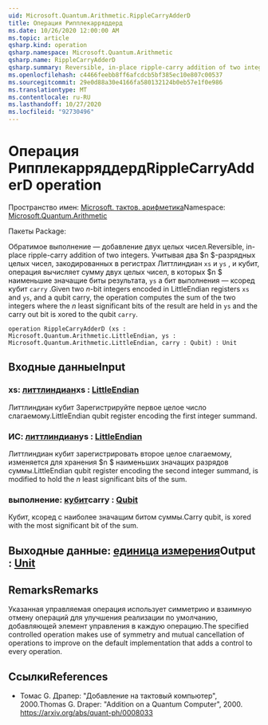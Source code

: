 ```yaml
---
uid: Microsoft.Quantum.Arithmetic.RippleCarryAdderD
title: Операция Рипплекарряддерд
ms.date: 10/26/2020 12:00:00 AM
ms.topic: article
qsharp.kind: operation
qsharp.namespace: Microsoft.Quantum.Arithmetic
qsharp.name: RippleCarryAdderD
qsharp.summary: Reversible, in-place ripple-carry addition of two integers. Given two $n$-bit integers encoded in LittleEndian registers `xs` and `ys`, and a qubit carry, the operation computes the sum of the two integers where the $n$ least significant bits of the result are held in `ys` and the carry out bit is xored to the qubit `carry`.
ms.openlocfilehash: c4466feebb8ff6afcdcb5bf385ec10e807c00537
ms.sourcegitcommit: 29e0d88a30e4166fa580132124b0eb57e1f0e986
ms.translationtype: MT
ms.contentlocale: ru-RU
ms.lasthandoff: 10/27/2020
ms.locfileid: "92730496"
---
```

# <a name="ripplecarryadderd-operation"></a><span data-ttu-id="3db3f-102">Операция Рипплекарряддерд</span><span class="sxs-lookup"><span data-stu-id="3db3f-102">RippleCarryAdderD operation</span></span>

<span data-ttu-id="3db3f-103">Пространство имен: [Microsoft. тактов. арифметика](xref:Microsoft.Quantum.Arithmetic)</span><span class="sxs-lookup"><span data-stu-id="3db3f-103">Namespace: [Microsoft.Quantum.Arithmetic](xref:Microsoft.Quantum.Arithmetic)</span></span>

<span data-ttu-id="3db3f-104">Пакеты [](https://nuget.org/packages/)</span><span class="sxs-lookup"><span data-stu-id="3db3f-104">Package: [](https://nuget.org/packages/)</span></span>


<span data-ttu-id="3db3f-105">Обратимое выполнение — добавление двух целых чисел.</span><span class="sxs-lookup"><span data-stu-id="3db3f-105">Reversible, in-place ripple-carry addition of two integers.</span></span>
<span data-ttu-id="3db3f-106">Учитывая два $n $-разрядных целых чисел, закодированных в регистрах Литтлиндиан `xs` и `ys` , и кубит, операция вычисляет сумму двух целых чисел, в которых $n $ наименьшие значащие биты результата, `ys` а бит выполнения — ксоред кубит `carry` .</span><span class="sxs-lookup"><span data-stu-id="3db3f-106">Given two $n$-bit integers encoded in LittleEndian registers `xs` and `ys`, and a qubit carry, the operation computes the sum of the two integers where the $n$ least significant bits of the result are held in `ys` and the carry out bit is xored to the qubit `carry`.</span></span>

```qsharp
operation RippleCarryAdderD (xs : Microsoft.Quantum.Arithmetic.LittleEndian, ys : Microsoft.Quantum.Arithmetic.LittleEndian, carry : Qubit) : Unit
```


## <a name="input"></a><span data-ttu-id="3db3f-107">Входные данные</span><span class="sxs-lookup"><span data-stu-id="3db3f-107">Input</span></span>

### <a name="xs--littleendian"></a><span data-ttu-id="3db3f-108">xs: [литтлиндиан](xref:Microsoft.Quantum.Arithmetic.LittleEndian)</span><span class="sxs-lookup"><span data-stu-id="3db3f-108">xs : [LittleEndian](xref:Microsoft.Quantum.Arithmetic.LittleEndian)</span></span>

<span data-ttu-id="3db3f-109">Литтлиндиан кубит Зарегистрируйте первое целое число слагаемому.</span><span class="sxs-lookup"><span data-stu-id="3db3f-109">LittleEndian qubit register encoding the first integer summand.</span></span>


### <a name="ys--littleendian"></a><span data-ttu-id="3db3f-110">ИС: [литтлиндиан](xref:Microsoft.Quantum.Arithmetic.LittleEndian)</span><span class="sxs-lookup"><span data-stu-id="3db3f-110">ys : [LittleEndian](xref:Microsoft.Quantum.Arithmetic.LittleEndian)</span></span>

<span data-ttu-id="3db3f-111">Литтлиндиан кубит зарегистрировать второе целое слагаемому, изменяется для хранения $n $ наименьших значащих разрядов суммы.</span><span class="sxs-lookup"><span data-stu-id="3db3f-111">LittleEndian qubit register encoding the second integer summand, is modified to hold the $n$ least significant bits of the sum.</span></span>


### <a name="carry--qubit"></a><span data-ttu-id="3db3f-112">выполнение: [кубит](xref:microsoft.quantum.lang-ref.qubit)</span><span class="sxs-lookup"><span data-stu-id="3db3f-112">carry : [Qubit](xref:microsoft.quantum.lang-ref.qubit)</span></span>

<span data-ttu-id="3db3f-113">Кубит, ксоред с наиболее значащим битом суммы.</span><span class="sxs-lookup"><span data-stu-id="3db3f-113">Carry qubit, is xored with the most significant bit of the sum.</span></span>



## <a name="output--unit"></a><span data-ttu-id="3db3f-114">Выходные данные: [единица измерения](xref:microsoft.quantum.lang-ref.unit)</span><span class="sxs-lookup"><span data-stu-id="3db3f-114">Output : [Unit](xref:microsoft.quantum.lang-ref.unit)</span></span>



## <a name="remarks"></a><span data-ttu-id="3db3f-115">Remarks</span><span class="sxs-lookup"><span data-stu-id="3db3f-115">Remarks</span></span>

<span data-ttu-id="3db3f-116">Указанная управляемая операция использует симметрию и взаимную отмену операций для улучшения реализации по умолчанию, добавляющей элемент управления в каждую операцию.</span><span class="sxs-lookup"><span data-stu-id="3db3f-116">The specified controlled operation makes use of symmetry and mutual cancellation of operations to improve on the default implementation that adds a control to every operation.</span></span>

## <a name="references"></a><span data-ttu-id="3db3f-117">Ссылки</span><span class="sxs-lookup"><span data-stu-id="3db3f-117">References</span></span>

- <span data-ttu-id="3db3f-118">Томас G. Драпер: "Добавление на тактовый компьютер", 2000.</span><span class="sxs-lookup"><span data-stu-id="3db3f-118">Thomas G. Draper: "Addition on a Quantum Computer", 2000.</span></span>
  https://arxiv.org/abs/quant-ph/0008033